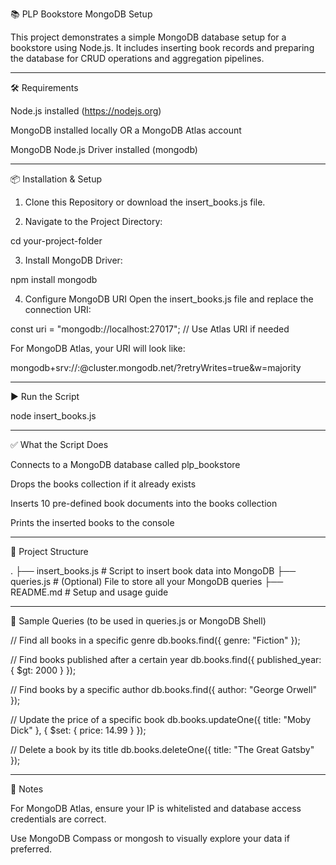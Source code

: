 📚 PLP Bookstore MongoDB Setup

This project demonstrates a simple MongoDB database setup for a bookstore using Node.js. It includes inserting book records and preparing the database for CRUD operations and aggregation pipelines.


---

🛠️ Requirements

Node.js installed (https://nodejs.org)

MongoDB installed locally OR a MongoDB Atlas account

MongoDB Node.js Driver installed (mongodb)



---

📦 Installation & Setup

1. Clone this Repository or download the insert_books.js file.


2. Navigate to the Project Directory:

cd your-project-folder


3. Install MongoDB Driver:

npm install mongodb


4. Configure MongoDB URI
Open the insert_books.js file and replace the connection URI:

const uri = "mongodb://localhost:27017"; // Use Atlas URI if needed

For MongoDB Atlas, your URI will look like:

mongodb+srv://<username>:<password>@cluster.mongodb.net/?retryWrites=true&w=majority




---

▶️ Run the Script

node insert_books.js


---

✅ What the Script Does

Connects to a MongoDB database called plp_bookstore

Drops the books collection if it already exists

Inserts 10 pre-defined book documents into the books collection

Prints the inserted books to the console



---

📂 Project Structure

.
├── insert_books.js     # Script to insert book data into MongoDB
├── queries.js          # (Optional) File to store all your MongoDB queries
├── README.md           # Setup and usage guide


---

🧪 Sample Queries (to be used in queries.js or MongoDB Shell)

// Find all books in a specific genre
db.books.find({ genre: "Fiction" });

// Find books published after a certain year
db.books.find({ published_year: { $gt: 2000 } });

// Find books by a specific author
db.books.find({ author: "George Orwell" });

// Update the price of a specific book
db.books.updateOne({ title: "Moby Dick" }, { $set: { price: 14.99 } });

// Delete a book by its title
db.books.deleteOne({ title: "The Great Gatsby" });


---

📘 Notes

For MongoDB Atlas, ensure your IP is whitelisted and database access credentials are correct.

Use MongoDB Compass or mongosh to visually explore your data if preferred.
